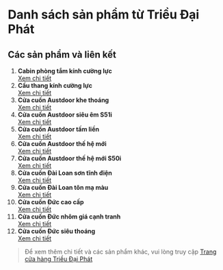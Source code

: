 # Danh sách sản phẩm từ Triều Đại Phát

## Các sản phẩm và liên kết

1. **Cabin phòng tắm kính cường lực**  
   [Xem chi tiết](https://trieudaiphat.com/san-pham/cabin-phong-tam-kinh-cuong-luc/)
2. **Cầu thang kính cường lực**  
   [Xem chi tiết](https://trieudaiphat.com/san-pham/cau-thang-kinh-cuong-luc/)
3. **Cửa cuốn Austdoor khe thoáng**  
   [Xem chi tiết]()
4. **Cửa cuốn Austdoor siêu êm S51i**  
   [Xem chi tiết]()
5. **Cửa cuốn Austdoor tấm liền**  
   [Xem chi tiết]()
6. **Cửa cuốn Austdoor thế hệ mới**  
   [Xem chi tiết]()
7. **Cửa cuốn Austdoor thế hệ mới S50i**  
   [Xem chi tiết]()
8. **Cửa cuốn Đài Loan sơn tĩnh điện**  
   [Xem chi tiết]()
9. **Cửa cuốn Đài Loan tôn mạ màu**  
   [Xem chi tiết]()
10. **Cửa cuốn Đức cao cấp**  
    [Xem chi tiết]()
11. **Cửa cuốn Đức nhôm giá cạnh tranh**  
    [Xem chi tiết]()
12. **Cửa cuốn Đức siêu thoáng**  
    [Xem chi tiết]()

> Để xem thêm chi tiết và các sản phẩm khác, vui lòng truy cập [Trang cửa hàng Triều Đại Phát](https://trieudaiphat.com/cua-hang/)

